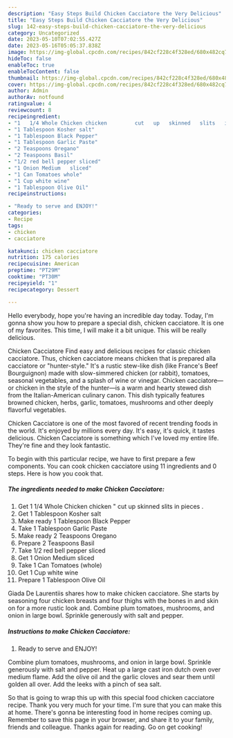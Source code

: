 ```yaml
---
description: "Easy Steps Build Chicken Cacciatore the Very Delicious"
title: "Easy Steps Build Chicken Cacciatore the Very Delicious"
slug: 142-easy-steps-build-chicken-cacciatore-the-very-delicious
category: Uncategorized
date: 2023-05-10T07:02:55.427Z
date: 2023-05-16T05:05:37.838Z
image: https://img-global.cpcdn.com/recipes/842cf228c4f328ed/680x482cq70/chicken-cacciatore-recipe-main-photo.jpg
hideToc: false
enableToc: true
enableTocContent: false
thumbnail: https://img-global.cpcdn.com/recipes/842cf228c4f328ed/680x482cq70/chicken-cacciatore-recipe-main-photo.jpg
cover: https://img-global.cpcdn.com/recipes/842cf228c4f328ed/680x482cq70/chicken-cacciatore-recipe-main-photo.jpg
author: Admin
authorAv: notfound
ratingvalue: 4
reviewcount: 8
recipeingredient:
- "1   1/4 Whole Chicken chicken         cut   up   skinned   slits   in      pieces "
- "1 Tablespoon Kosher salt"
- "1 Tablespoon Black Pepper"
- "1 Tablespoon Garlic Paste"
- "2 Teaspoons Oregano"
- "2 Teaspoons Basil"
- "1/2 red bell pepper sliced"
- "1 Onion Medium   sliced"
- "1 Can Tomatoes whole"
- "1 Cup white wine"
- "1 Tablespoon Olive Oil"
recipeinstructions:

- "Ready to serve and ENJOY!"
categories:
- Recipe
tags:
- chicken
- cacciatore

katakunci: chicken cacciatore 
nutrition: 175 calories
recipecuisine: American
preptime: "PT29M"
cooktime: "PT30M"
recipeyield: "1"
recipecategory: Dessert

---
```



Hello everybody, hope you're having an incredible day today. Today, I'm gonna show you how to prepare a special dish, chicken cacciatore. It is one of my favorites. This time, I will make it a bit unique. This will be really delicious.

Chicken Cacciatore Find easy and delicious recipes for classic chicken cacciatore. Thus, chicken cacciatore means chicken that is prepared alla cacciatore or &#34;hunter-style.&#34; It&#39;s a rustic stew-like dish (like France&#39;s Beef Bourguignon) made with slow-simmered chicken (or rabbit), tomatoes, seasonal vegetables, and a splash of wine or vinegar. Chicken cacciatore—or chicken in the style of the hunter—is a warm and hearty stewed dish from the Italian-American culinary canon. This dish typically features browned chicken, herbs, garlic, tomatoes, mushrooms and other deeply flavorful vegetables.

Chicken Cacciatore is one of the most favored of recent trending foods in the world. It's enjoyed by millions every day. It's easy, it's quick, it tastes delicious. Chicken Cacciatore is something which I've loved my entire life. They're fine and they look fantastic.


To begin with this particular recipe, we have to first prepare a few components. You can cook chicken cacciatore using 11 ingredients and 0 steps. Here is how you cook that.

<!--inarticleads1-->

##### The ingredients needed to make Chicken Cacciatore:

1. Get 1   1/4 Whole Chicken chicken &#34;        cut   up   skinned   slits   in      pieces .
1. Get 1 Tablespoon Kosher salt
1. Make ready 1 Tablespoon Black Pepper
1. Take 1 Tablespoon Garlic Paste
1. Make ready 2 Teaspoons Oregano
1. Prepare 2 Teaspoons Basil
1. Take 1/2 red bell pepper sliced
1. Get 1 Onion Medium   sliced
1. Take 1 Can Tomatoes (whole)
1. Get 1 Cup white wine
1. Prepare 1 Tablespoon Olive Oil


Giada De Laurentiis shares how to make chicken cacciatore. She starts by seasoning four chicken breasts and four thighs with the bones in and skin on for a more rustic look and. Combine plum tomatoes, mushrooms, and onion in large bowl. Sprinkle generously with salt and pepper. 

<!--inarticleads2-->

##### Instructions to make Chicken Cacciatore:


1. Ready to serve and ENJOY!

Combine plum tomatoes, mushrooms, and onion in large bowl. Sprinkle generously with salt and pepper. Heat up a large cast iron dutch oven over medium flame. Add the olive oil and the garlic cloves and sear them until golden all over. Add the leeks with a pinch of sea salt. 

So that is going to wrap this up with this special food chicken cacciatore recipe. Thank you very much for your time. I'm sure that you can make this at home. There's gonna be interesting food in home recipes coming up. Remember to save this page in your browser, and share it to your family, friends and colleague. Thanks again for reading. Go on get cooking!

